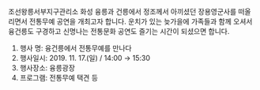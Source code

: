 조선왕릉서부지구관리소 화성 융릉과 건릉에서 정조께서 아끼셨던 장용영군사를 떠올리면서 전통무예 공연을 개최고자 합니다.
운치가 있는 늦가을에 가족들과 함께 오셔서 융건릉도 구경하고 신명나는 전통문화 공연도 즐기는 시간이 되셨으면 합니다.

1. 행사 명: 융건릉에서 전통무예를 만나다
2. 행사일시: 2019. 11. 17.(일) / 14:00 → 15:30
3. 행사장소: 융릉광장
4. 프로그램: 전통무예 택견 등